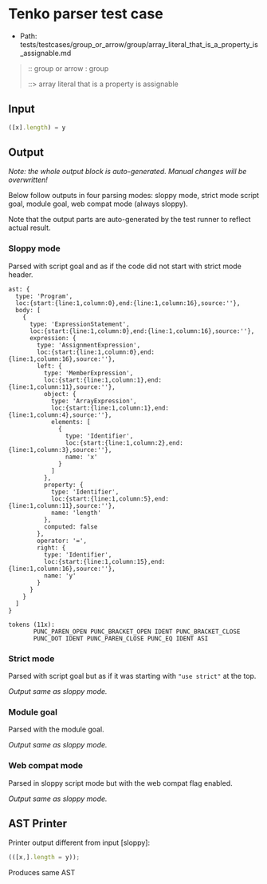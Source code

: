 # Tenko parser test case

- Path: tests/testcases/group_or_arrow/group/array_literal_that_is_a_property_is_assignable.md

> :: group or arrow : group
>
> ::> array literal that is a property is assignable

## Input

`````js
([x].length) = y
`````

## Output

_Note: the whole output block is auto-generated. Manual changes will be overwritten!_

Below follow outputs in four parsing modes: sloppy mode, strict mode script goal, module goal, web compat mode (always sloppy).

Note that the output parts are auto-generated by the test runner to reflect actual result.

### Sloppy mode

Parsed with script goal and as if the code did not start with strict mode header.

`````
ast: {
  type: 'Program',
  loc:{start:{line:1,column:0},end:{line:1,column:16},source:''},
  body: [
    {
      type: 'ExpressionStatement',
      loc:{start:{line:1,column:0},end:{line:1,column:16},source:''},
      expression: {
        type: 'AssignmentExpression',
        loc:{start:{line:1,column:0},end:{line:1,column:16},source:''},
        left: {
          type: 'MemberExpression',
          loc:{start:{line:1,column:1},end:{line:1,column:11},source:''},
          object: {
            type: 'ArrayExpression',
            loc:{start:{line:1,column:1},end:{line:1,column:4},source:''},
            elements: [
              {
                type: 'Identifier',
                loc:{start:{line:1,column:2},end:{line:1,column:3},source:''},
                name: 'x'
              }
            ]
          },
          property: {
            type: 'Identifier',
            loc:{start:{line:1,column:5},end:{line:1,column:11},source:''},
            name: 'length'
          },
          computed: false
        },
        operator: '=',
        right: {
          type: 'Identifier',
          loc:{start:{line:1,column:15},end:{line:1,column:16},source:''},
          name: 'y'
        }
      }
    }
  ]
}

tokens (11x):
       PUNC_PAREN_OPEN PUNC_BRACKET_OPEN IDENT PUNC_BRACKET_CLOSE
       PUNC_DOT IDENT PUNC_PAREN_CLOSE PUNC_EQ IDENT ASI
`````

### Strict mode

Parsed with script goal but as if it was starting with `"use strict"` at the top.

_Output same as sloppy mode._

### Module goal

Parsed with the module goal.

_Output same as sloppy mode._

### Web compat mode

Parsed in sloppy script mode but with the web compat flag enabled.

_Output same as sloppy mode._

## AST Printer

Printer output different from input [sloppy]:

````js
(([x,].length = y));
````

Produces same AST
